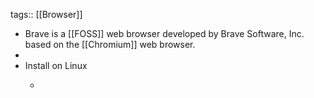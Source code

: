tags:: [[Browser]]

- Brave is a [[FOSS]] web browser developed by Brave Software, Inc. based on the [[Chromium]] web browser.
-
- Install on Linux
	- ```bash
	  ```